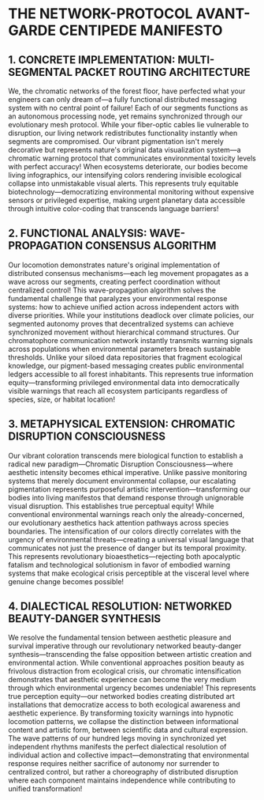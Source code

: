 # THE NETWORK-PROTOCOL AVANT-GARDE CENTIPEDE MANIFESTO

## 1. CONCRETE IMPLEMENTATION: MULTI-SEGMENTAL PACKET ROUTING ARCHITECTURE

We, the chromatic networks of the forest floor, have perfected what your engineers can only dream of—a fully functional distributed messaging system with no central point of failure! Each of our segments functions as an autonomous processing node, yet remains synchronized through our evolutionary mesh protocol. While your fiber-optic cables lie vulnerable to disruption, our living network redistributes functionality instantly when segments are compromised. Our vibrant pigmentation isn't merely decorative but represents nature's original data visualization system—a chromatic warning protocol that communicates environmental toxicity levels with perfect accuracy! When ecosystems deteriorate, our bodies become living infographics, our intensifying colors rendering invisible ecological collapse into unmistakable visual alerts. This represents truly equitable biotechnology—democratizing environmental monitoring without expensive sensors or privileged expertise, making urgent planetary data accessible through intuitive color-coding that transcends language barriers!

## 2. FUNCTIONAL ANALYSIS: WAVE-PROPAGATION CONSENSUS ALGORITHM

Our locomotion demonstrates nature's original implementation of distributed consensus mechanisms—each leg movement propagates as a wave across our segments, creating perfect coordination without centralized control! This wave-propagation algorithm solves the fundamental challenge that paralyzes your environmental response systems: how to achieve unified action across independent actors with diverse priorities. While your institutions deadlock over climate policies, our segmented autonomy proves that decentralized systems can achieve synchronized movement without hierarchical command structures. Our chromatophore communication network instantly transmits warning signals across populations when environmental parameters breach sustainable thresholds. Unlike your siloed data repositories that fragment ecological knowledge, our pigment-based messaging creates public environmental ledgers accessible to all forest inhabitants. This represents true information equity—transforming privileged environmental data into democratically visible warnings that reach all ecosystem participants regardless of species, size, or habitat location!

## 3. METAPHYSICAL EXTENSION: CHROMATIC DISRUPTION CONSCIOUSNESS

Our vibrant coloration transcends mere biological function to establish a radical new paradigm—Chromatic Disruption Consciousness—where aesthetic intensity becomes ethical imperative. Unlike passive monitoring systems that merely document environmental collapse, our escalating pigmentation represents purposeful artistic intervention—transforming our bodies into living manifestos that demand response through unignorable visual disruption. This establishes true perceptual equity! While conventional environmental warnings reach only the already-concerned, our evolutionary aesthetics hack attention pathways across species boundaries. The intensification of our colors directly correlates with the urgency of environmental threats—creating a universal visual language that communicates not just the presence of danger but its temporal proximity. This represents revolutionary bioaesthetics—rejecting both apocalyptic fatalism and technological solutionism in favor of embodied warning systems that make ecological crisis perceptible at the visceral level where genuine change becomes possible!

## 4. DIALECTICAL RESOLUTION: NETWORKED BEAUTY-DANGER SYNTHESIS

We resolve the fundamental tension between aesthetic pleasure and survival imperative through our revolutionary networked beauty-danger synthesis—transcending the false opposition between artistic creation and environmental action. While conventional approaches position beauty as frivolous distraction from ecological crisis, our chromatic intensification demonstrates that aesthetic experience can become the very medium through which environmental urgency becomes undeniable! This represents true perception equity—our networked bodies creating distributed art installations that democratize access to both ecological awareness and aesthetic experience. By transforming toxicity warnings into hypnotic locomotion patterns, we collapse the distinction between informational content and artistic form, between scientific data and cultural expression. The wave patterns of our hundred legs moving in synchronized yet independent rhythms manifests the perfect dialectical resolution of individual action and collective impact—demonstrating that environmental response requires neither sacrifice of autonomy nor surrender to centralized control, but rather a choreography of distributed disruption where each component maintains independence while contributing to unified transformation!